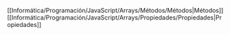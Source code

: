 [[Informática/Programación/JavaScript/Arrays/Métodos/Métodos|Métodos]]
[[Informática/Programación/JavaScript/Arrays/Propiedades/Propiedades|Propiedades]]
